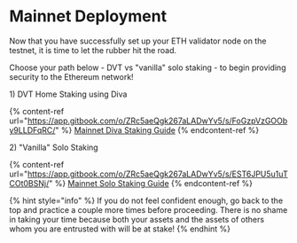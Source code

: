 # Mainnet Deployment

Now that you have successfully set up your ETH validator node on the testnet, it is time to let the rubber hit the road.

Choose your path below - DVT vs "vanilla" solo staking - to begin providing security to the Ethereum network!

1\) DVT Home Staking using Diva

{% content-ref url="https://app.gitbook.com/o/ZRc5aeQgk267aLADwYv5/s/FoGzpVzGOOby9LLDFqRC/" %}
[Mainnet Diva Staking Guide](https://app.gitbook.com/o/ZRc5aeQgk267aLADwYv5/s/FoGzpVzGOOby9LLDFqRC/)
{% endcontent-ref %}

2\) "Vanilla" Solo Staking

{% content-ref url="https://app.gitbook.com/o/ZRc5aeQgk267aLADwYv5/s/EST6JPU5u1uTCOt0BSNj/" %}
[Mainnet Solo Staking Guide](https://app.gitbook.com/o/ZRc5aeQgk267aLADwYv5/s/EST6JPU5u1uTCOt0BSNj/)
{% endcontent-ref %}

{% hint style="info" %}
If you do not feel confident enough, go back to the top and practice a couple more times before proceeding. There is no shame in taking your time because both your assets and the assets of others whom you are entrusted with will be at stake!&#x20;
{% endhint %}
